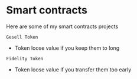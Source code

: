 # Smart contracts

Here are some of my smart contracts projects

`Gesell Token`  

* Token loose value if you keep them to long

`Fidelity Token`  

* Token loose value if you transfer them too early
